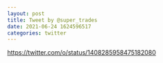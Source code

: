 ```yaml
--- 
layout: post 
title: Tweet by @super_trades 
date: 2021-06-24 1624596517 
categories: twitter 
--- 
```

https://twitter.com/o/status/1408285958475182080